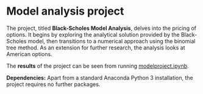 # Model analysis project

The project, titled **Black-Scholes Model Analysis**, delves into the pricing of options. It begins by exploring the analytical solution provided by the Black-Scholes model, then transitions to a numerical approach using the binomial tree method. As an extension for further research, the analysis looks at American options.


The **results** of the project can be seen from running [modelproject.ipynb](modelproject.ipynb).

**Dependencies:** Apart from a standard Anaconda Python 3 installation, the project requires no further packages.